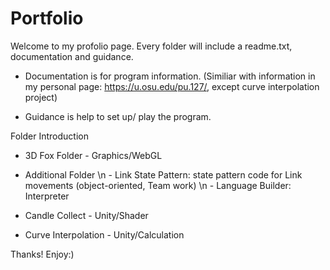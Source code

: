 # Portfolio

Welcome to my profolio page.
Every folder will include a readme.txt, documentation and guidance.

- Documentation is for program information. (Similiar with information in my personal page: https://u.osu.edu/pu.127/, except curve interpolation project)

- Guidance is help to set up/ play the program.

Folder Introduction
- 3D Fox Folder - Graphics/WebGL
- Additional Folder \n
      - Link State Pattern: state pattern code for Link movements (object-oriented, Team work) \n
      - Language Builder: Interpreter

- Candle Collect - Unity/Shader
- Curve Interpolation - Unity/Calculation

Thanks! Enjoy:)
